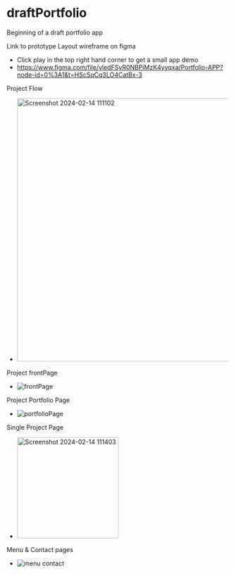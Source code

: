 # draftPortfolio
Beginning of a draft portfolio app

Link to prototype Layout wireframe on figma
- Click play in the top right hand corner to get a small app demo
- https://www.figma.com/file/yledFSyR0NBPiMzK4yyqxa/Portfolio-APP?node-id=0%3A1&t=HScSqCq3LO4CatBx-3

Project Flow
 - <img width="598" alt="Screenshot 2024-02-14 111102" src="https://github.com/Gennifire/draftPortfolio/assets/72698786/40515096-e8a6-4354-b0ce-c18edf78d5db">



Project frontPage
 - ![frontPage](https://user-images.githubusercontent.com/72698786/205440429-e66dc06f-2a62-471e-aab9-845da54e1c97.png)



Project Portfolio Page
- ![portfolioPage](https://user-images.githubusercontent.com/72698786/205440446-5abe83be-10a6-4fc0-ae31-5b16cd6ea611.png)


Single Project Page
 - <img width="230" alt="Screenshot 2024-02-14 111403" src="https://github.com/Gennifire/draftPortfolio/assets/72698786/b5ee59c9-5083-4bbd-bc75-2241f35775f3">




Menu & Contact pages
- ![menu contact](https://user-images.githubusercontent.com/72698786/205440550-d4ecf37a-b318-4ec6-9409-958a1c870ed0.png)


